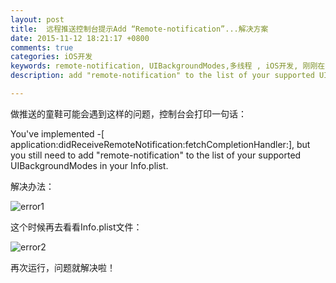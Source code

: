 ```yaml
---
layout: post
title:  远程推送控制台提示Add “Remote-notification”...解决方案 
date: 2015-11-12 18:21:17 +0800
comments: true
categories: iOS开发
keywords: remote-notification, UIBackgroundModes,多线程 , iOS开发, 刚刚在线
description: add "remote-notification" to the list of your supported UIBackgroundModes in your Info.plist.解决方案

---
```



做推送的童鞋可能会遇到这样的问题，控制台会打印一句话：

You've implemented -[<UIApplicationDelegate> application:didReceiveRemoteNotification:fetchCompletionHandler:], but you still need to add "remote-notification" to the list of your supported UIBackgroundModes in your Info.plist.


解决办法：

![error1](http://images.90159.com/11/error1.png)
<!--more-->

这个时候再去看看Info.plist文件：

![error2](http://images.90159.com/11/error2.png)

再次运行，问题就解决啦！